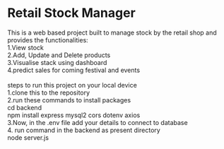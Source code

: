 <h1>Retail Stock Manager</h1>

This is a web based project built to manage stock by the retail shop and provides the functionalities:<br>
1.View stock<br>
2.Add, Update and Delete products<br>
3.Visualise stack using dashboard<br>
4.predict sales for coming festival and events<br>
<br>
steps to run this project on your local device
<br>
1.clone this to the repository
<br>
2.run these commands to install packages
<br>
cd backend
<br>
npm install express mysql2 cors dotenv axios
<br>
3.Now, in the .env file add your details to connect to database
<br>
4. run command in the backend as present directory
<br>
node server.js
<br>
